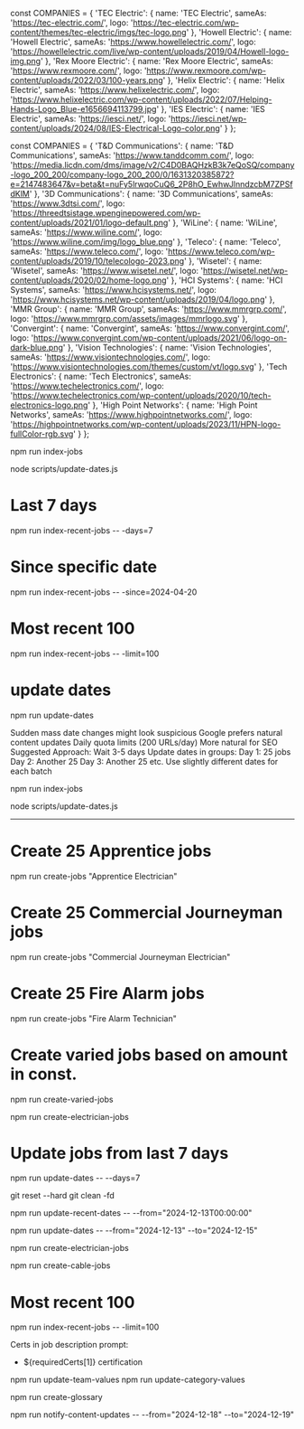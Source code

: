 const COMPANIES = {
  'TEC Electric': {
    name: 'TEC Electric',
    sameAs: 'https://tec-electric.com/',
    logo: 'https://tec-electric.com/wp-content/themes/tec-electric/imgs/tec-logo.png'
  },
  'Howell Electric': {
    name: 'Howell Electric',
    sameAs: 'https://www.howellelectric.com/',
    logo: 'https://howellelectric.com/live/wp-content/uploads/2019/04/Howell-logo-img.png'
  },
  'Rex Moore Electric': {
    name: 'Rex Moore Electric',
    sameAs: 'https://www.rexmoore.com/',
    logo: 'https://www.rexmoore.com/wp-content/uploads/2022/03/100-years.png'
  },
  'Helix Electric': {
    name: 'Helix Electric',
    sameAs: 'https://www.helixelectric.com/',
    logo: 'https://www.helixelectric.com/wp-content/uploads/2022/07/Helping-Hands-Logo_Blue-e1656694113799.jpg'
  },
  'IES Electric': {
    name: 'IES Electric',
    sameAs: 'https://iesci.net/',
    logo: 'https://iesci.net/wp-content/uploads/2024/08/IES-Electrical-Logo-color.png'
  }
};

const COMPANIES = {
  'T&D Communications': {
    name: 'T&D Communications',
    sameAs: 'https://www.tanddcomm.com/',
    logo: 'https://media.licdn.com/dms/image/v2/C4D0BAQHzkB3k7eQoSQ/company-logo_200_200/company-logo_200_200/0/1631320385872?e=2147483647&v=beta&t=nuFy5lrwqoCuQ6_2P8hO_EwhwJlnndzcbM7ZPSfdKlM'
  },
  '3D Communications': {
    name: '3D Communications',
    sameAs: 'https://www.3dtsi.com/',
    logo: 'https://threedtsistage.wpenginepowered.com/wp-content/uploads/2021/01/logo-default.png'
  },
  'WiLine': {
    name: 'WiLine',
    sameAs: 'https://www.wiline.com/',
    logo: 'https://www.wiline.com/img/logo_blue.png'
  },
  'Teleco': {
    name: 'Teleco',
    sameAs: 'https://www.teleco.com/',
    logo: 'https://www.teleco.com/wp-content/uploads/2019/10/telecologo-2023.png'
  },
  'Wisetel': {
    name: 'Wisetel',
    sameAs: 'https://www.wisetel.net/',
    logo: 'https://wisetel.net/wp-content/uploads/2020/02/home-logo.png'
  },
  'HCI Systems': {
    name: 'HCI Systems',
    sameAs: 'https://www.hcisystems.net/',
    logo: 'https://www.hcisystems.net/wp-content/uploads/2019/04/logo.png'
  },
  'MMR Group': {
    name: 'MMR Group',
    sameAs: 'https://www.mmrgrp.com/',
    logo: 'https://www.mmrgrp.com/assets/images/mmrlogo.svg'
  },
  'Convergint': {
    name: 'Convergint',
    sameAs: 'https://www.convergint.com/',
    logo: 'https://www.convergint.com/wp-content/uploads/2021/06/logo-on-dark-blue.png'
  },
  'Vision Technologies': {
    name: 'Vision Technologies',
    sameAs: 'https://www.visiontechnologies.com/',
    logo: 'https://www.visiontechnologies.com/themes/custom/vt/logo.svg'
  },
  'Tech Electronics': {
    name: 'Tech Electronics',
    sameAs: 'https://www.techelectronics.com/',
    logo: 'https://www.techelectronics.com/wp-content/uploads/2020/10/tech-electronics-logo.png'
  },
  'High Point Networks': {
    name: 'High Point Networks',
    sameAs: 'https://www.highpointnetworks.com/',
    logo: 'https://highpointnetworks.com/wp-content/uploads/2023/11/HPN-logo-fullColor-rgb.svg'
  }
};



npm run index-jobs

node scripts/update-dates.js

# Last 7 days
npm run index-recent-jobs -- -days=7

# Since specific date
npm run index-recent-jobs -- -since=2024-04-20

# Most recent 100
npm run index-recent-jobs -- -limit=100

# update dates
npm run update-dates

Sudden mass date changes might look suspicious
Google prefers natural content updates
Daily quota limits (200 URLs/day)
More natural for SEO
Suggested Approach:
Wait 3-5 days
Update dates in groups:
Day 1: 25 jobs
Day 2: Another 25
Day 3: Another 25
etc.
Use slightly different dates for each batch

npm run index-jobs

node scripts/update-dates.js

--------------------------------

# Create 25 Apprentice jobs
npm run create-jobs "Apprentice Electrician"

# Create 25 Commercial Journeyman jobs
npm run create-jobs "Commercial Journeyman Electrician"

# Create 25 Fire Alarm jobs
npm run create-jobs "Fire Alarm Technician"

# Create varied jobs based on amount in const. 
npm run create-varied-jobs



npm run create-electrician-jobs





# Update jobs from last 7 days
npm run update-dates -- --days=7


git reset --hard
git clean -fd

npm run update-recent-dates -- --from="2024-12-13T00:00:00"

npm run update-dates -- --from="2024-12-13" --to="2024-12-15"

npm run create-electrician-jobs

npm run create-cable-jobs

# Most recent 100
npm run index-recent-jobs -- -limit=100


Certs in job description prompt:
- ${requiredCerts[1]} certification



npm run update-team-values
npm run update-category-values

npm run create-glossary


npm run notify-content-updates -- --from="2024-12-18" --to="2024-12-19"

